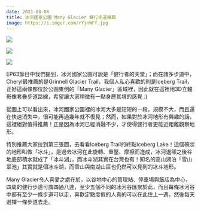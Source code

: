 ```yaml
---
date: 2021-08-08
title: 冰河國家公園 Many Glacier 健行步道推薦
image: https://i.imgur.com/rYjnWFf.jpg
---
```


![](https://i.imgur.com/rYjnWFf.jpg)

![](https://i.imgur.com/oF1iWuk.jpg)

![](https://i.imgur.com/bbn9gy6.jpg)

EP63節目中我們提到，冰河國家公園可說是「健行者的天堂」；而在諸多步道中，Cheryl最推薦的是Grinnell Glacier Trail，我個人私心喜歡的則是Iceberg Trail，正好這兩條都位於公園東側的「Many Glacier」區域裡，因此就在這裡用3D立體影像套疊步道路線，希望讓大家稍微有一點身歷其境的感覺 :)

從圖上可以看出來，冰河國家公園裡的冰河大多是短短的一段，規模不大，而且還在快速消失中，很可能再過幾年就不復見；然而，如果對於冰河地形有興趣的話，這裡絕對值得推薦！正是因為冰河已經消融不少，才使得健行者更能近距離觀察地形。

特別推薦大家拉到第三張圖，去看看Iceberg Trail的終點Iceberg Lake！這個碗狀的地形叫做「冰斗」，是過去冰河在此旋轉、重壓、摩擦而造成，冰河退卻之後谷地底部積水就成了「冰斗湖」，而冰斗湖其實在台灣也有！知名的高山湖泊「雪山翠池」其實就是個冰斗湖，而雪山與南湖山區也仍然可以見到的冰斗地形。

Many Glacier令人喜愛之處在於，以谷地中心的管理站、停車場與飯店為中心，四周的健行步道可謂四通八達，至少五個不同的冰河谷匯聚於此，而且每條冰河谷中都有至少一條步道可以走，喜歡定點度假的人真的可以在此住上一週，然後每天選擇一條步道去走。